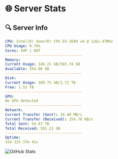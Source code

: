 # 🌐 Server Stats
## 🔍 Server Info
```yaml
CPU: Intel(R) Xeon(R) CPU E5-2699 v4 @ 1262.47MHz
CPU Usage: 0.70%
Cores: 44P | 88T
-----------------------------------
Memory:
Current Usage: 146.22 GB/503.74 GB
Available: 354.06 GB
-----------------------------------
Disk:
Current Usage: 109.75 GB/1.71 TB
Free: 1.52 TB
-----------------------------------
GPU:
No GPU detected
-----------------------------------
Network:
Current Transfer (Sent): 34.40 MB/s
Current Transfer (Received): 154.70 KB/s
Total Sent: 54.47 TB
Total Received: 501.21 GB
-----------------------------------
Uptime:
32d 12h 37m 41s
```
![GitHub Stats](https://img.shields.io/badge/Updated-2025-04-09_10:00:30-blue)